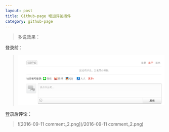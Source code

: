 ```yaml
---
layout: post
title: Github-page 增加评论插件
category: github-page
---
```


>多说效果：

登录前：

>![2016-09-11-comment_1.png](/2016-09-11-comment_1.png)

登录后评论：

>![2016-09-11 comment_2.png](/2016-09-11 comment_2.png)
